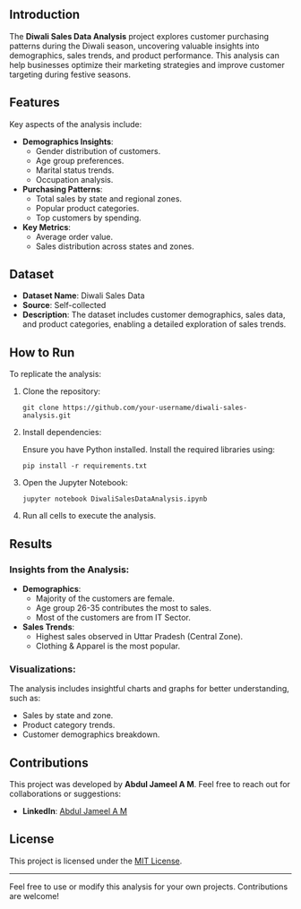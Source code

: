 <h2>Introduction</h2>
<p>The <strong>Diwali Sales Data Analysis</strong> project explores customer purchasing patterns during the Diwali season, uncovering valuable insights into demographics, sales trends, and product performance. This analysis can help businesses optimize their marketing strategies and improve customer targeting during festive seasons.</p>

<h2>Features</h2>
<p>Key aspects of the analysis include:</p>
<ul>
    <li><strong>Demographics Insights</strong>:
        <ul>
            <li>Gender distribution of customers.</li>
            <li>Age group preferences.</li>
            <li>Marital status trends.</li>
            <li>Occupation analysis.</li>
        </ul>
    </li>
    <li><strong>Purchasing Patterns</strong>:
        <ul>
            <li>Total sales by state and regional zones.</li>
            <li>Popular product categories.</li>
            <li>Top customers by spending.</li>
        </ul>
    </li>
    <li><strong>Key Metrics</strong>:
        <ul>
            <li>Average order value.</li>
            <li>Sales distribution across states and zones.</li>
        </ul>
    </li>
</ul>

<h2>Dataset</h2>
<ul>
    <li><strong>Dataset Name</strong>: Diwali Sales Data</li>
    <li><strong>Source</strong>: Self-collected</li>
    <li><strong>Description</strong>: The dataset includes customer demographics, sales data, and product categories, enabling a detailed exploration of sales trends.</li>
</ul>

<h2>How to Run</h2>
<p>To replicate the analysis:</p>
<ol>
    <li>Clone the repository:
        <pre><code>git clone https://github.com/your-username/diwali-sales-analysis.git</code></pre>
    </li>
    <li>Install dependencies:
        <p>Ensure you have Python installed. Install the required libraries using:</p>
        <pre><code>pip install -r requirements.txt</code></pre>
    </li>
    <li>Open the Jupyter Notebook:
        <pre><code>jupyter notebook DiwaliSalesDataAnalysis.ipynb</code></pre>
    </li>
    <li>Run all cells to execute the analysis.</li>
</ol>

<h2>Results</h2>
<h3>Insights from the Analysis:</h3>
<ul>
    <li><strong>Demographics</strong>:
        <ul>
            <li>Majority of the customers are female.</li>
            <li>Age group 26-35 contributes the most to sales.</li>
            <li>Most of the customers are from IT Sector.</li>
        </ul>
    </li>
    <li><strong>Sales Trends</strong>:
        <ul>
            <li>Highest sales observed in Uttar Pradesh (Central Zone).</li>
            <li>Clothing & Apparel is the most popular.</li>
        </ul>
    </li>
</ul>

<h3>Visualizations:</h3>
<p>The analysis includes insightful charts and graphs for better understanding, such as:</p>
<ul>
    <li>Sales by state and zone.</li>
    <li>Product category trends.</li>
    <li>Customer demographics breakdown.</li>
</ul>

<h2>Contributions</h2>
<p>This project was developed by <strong>Abdul Jameel A M</strong>. Feel free to reach out for collaborations or suggestions:</p>
<ul>
    <li><strong>LinkedIn</strong>: <a href="https://linkedin.com/in/abdul-jameel-a-m">Abdul Jameel A M</a></li>
</ul>

<h2>License</h2>
<p>This project is licensed under the <a href="LICENSE">MIT License</a>.</p>

<hr>

<p>Feel free to use or modify this analysis for your own projects. Contributions are welcome!</p>
